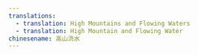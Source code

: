 ```yaml
---
translations:
  - translation: High Mountains and Flowing Waters
  - translation: High Mountain and Flowing Water
chinesename: 高山流水
---
```


